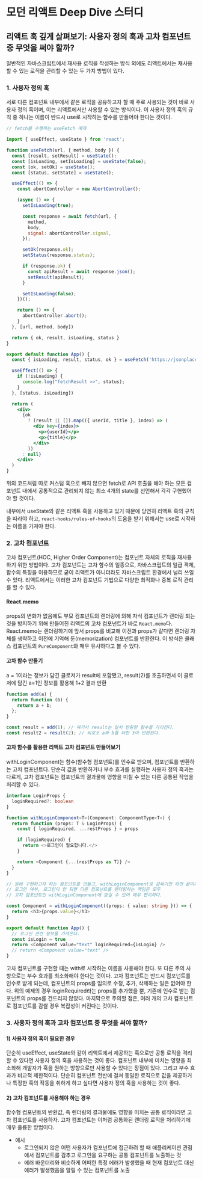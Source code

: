 # 모던 리액트 Deep Dive 스터디

## 리액트 훅 깊게 살펴보기: 사용자 정의 훅과 고차 컴포넌트 중 무엇을 써야 할까?

일반적인 자바스크립트에서 재사용 로직을 작성하는 방식 외에도 리액트에서는 재사용할 수 있는 로직을 관리할 수 있는 두 가지 방법이 있다.

### 1. 사용자 정의 훅

서로 다른 컴포넌트 내부에서 같은 로직을 공유하고자 할 때 주로 사용되는 것이 바로 사용자 정의 훅이며, 이는 리액트에서만 사용할 수 있는 방식이다. 이 사용자 정의 훅의 규칙 중 하나는 이름이 반드시 use로 시작하는 함수를 만들어야 한다는 것이다.

```jsx
// fetch를 수행하는 useFetch 예제

import { useEffect, useState } from 'react';

function useFetch(url, { method, body }) {
  const [result, setResult] = useState();
  const [isLoading, setIsLoading] = useState(false);
  const [ok, setOk] = useState();
  const [status, setState] = useState();

  useEffect(() => {
    const abortController = new AbortController();

    (async () => {
      setIsLoading(true);

      const response = await fetch(url, {
        method,
        body,
        signal: abortController.signal,
      });

      setOk(response.ok);
      setStatus(response.status);

      if (response.ok) {
        const apiResult = await response.json();
        setResult(apiResult);
      }

      setIsLoading(false);
    })();

    return () => {
      abortController.abort();
    }
  }, [url, method, body])

  return { ok, result, isLoading, status }
}

export default function App() {
  const { isLoading, result, status, ok } = useFetch('https://jsonplaceholder.typicode.com/todos', { method: "GET", });

  useEffect(() => {
    if (!isLoading) {
      console.log("fetchResult >>", status);
    }
  }, [status, isLoading])

  return (
    <div>
      {ok
        ? (result || []).map(({ userId, title }, index) => (
          <div key={index}>
            <p>{userId}</p>
            <p>{title}</p>
          </div>
        ))
      : null}
    </div>
  )
}
```

위의 코드처럼 따로 커스텀 훅으로 빼지 않으면 fetch로 API 호출을 해야 하는 모든 컴포넌트 내에서 공통적으로 관리되지 않는 최소 4개의 state를 선언해서 각각 구현했어야 할 것이다.

내부에서 useState와 같은 리액트 훅을 사용하고 있기 때문에 당연히 리액트 훅의 규칙을 따라야 하고, `react-hooks/rules-of-hooks`의 도움을 받기 위해서는 use로 시작하는 이름을 가져야 한다. 

### 2. 고차 컴포넌트

고차 컴포넌트(HOC, Higher Order Component)는 컴포넌트 자체의 로직을 재사용하기 위한 방법이다. 고차 컴포넌트는 고차 함수의 일종으로, 자바스크립트의 일급 객체, 함수의 특징을 이용하므로 굳이 리액트가 아니더라도 자바스크립트 환경에서 널리 쓰일 수 있다. 리액트에서는 이러한 고차 컴포넌트 기법으로 다양한 최적화나 중복 로직 관리를 할 수 있다.

#### React.memo

props의 변화가 없음에도 부모 컴포넌트의 렌더링에 의해 자식 컴포넌트가 렌더링 되는 것을 방지하기 위해 만들어진 리액트의 고차 컴포넌트가 바로 `React.memo`다. React.memo는 렌더링하기에 앞서 props를 비교해 이전과 props가 같다면 렌더링 자체를 생략하고 이전에 기억해 둔(memorization) 컴포넌트를 반환한다. 이 방식은 클래스 컴포넌트의 `PureComponent`와 매우 유사하다고 볼 수 있다.

#### 고차 함수 만들기

a = 1이라는 정보가 담긴 클로저가 result에 포함됐고, result(2)를 호출하면서 이 클로저에 담긴 a=1인 정보를 활용해 1+2 결과 반환

```js
function add(a) {
  return function (b) {
    return a + b;
  };
}

const result = add(1); // 여기서 result는 앞서 반환한 함수를 가리킨다.
const result2 = result(2); // 비로소 a와 b를 더한 3이 반환된다.
```

#### 고차 함수를 활용한 리액트 고차 컴포넌트 만들어보기

withLoginComponent는 함수(함수형 컴포넌트)를 인수로 받으며, 컴포넌트를 반환하는 고차 컴포넌트다. 단순히 값을 반환하거나 부수 효과를 실행하는 사용자 정의 훅과는 다르게, 고차 컴포넌트는 컴포넌트의 결과물에 영향을 미칠 수 있는 다른 공통된 작업을 처리할 수 있다.

```ts
interface LoginProps {
  loginRequired?: boolean
}

function withLoginComponent<T>(Component: ComponentType<T>) {
  return function (props: T & LoginProps) {
    const { loginRequired, ...restProps } = props

    if (loginRequired) {
      return <>로그인이 필요합니다.</>
    }

    return <Component {...(restProps as T)} />
  }
}

// 원래 구현하고자 하는 컴포넌트를 만들고, withLoginComponent로 감싸기만 하면 끝이다.
// 로그인 여부, 로그인이 안 되면 다른 컴포넌트를 렌더링하는 책임은 모두
// 고차 컴포넌트인 withLoginComponent에 맡길 수 있어 매우 편리하다.

const Component = withLoginComponent((props: { value: string })) => {
  return <h3>{props.value}</h3>
}

export default function App() {
  // 로그인 관련 정보를 가져온다.
  const isLogin = true
  return <Component value="text" loginRequired={isLogin} />
  // return <Component value="text" />
}
```

고차 컴포넌트를 구현할 때는 with로 시작하는 이름을 사용해야 한다. 또 다른 주의 사항으로는 부수 효과를 최소화해야 한다는 것이다. 고차 컴포넌트는 반드시 컴포넌트를 인수로 받게 되는데, 컴포넌트의 props를 임의로 수정, 추가, 삭제하는 일은 없어야 한다. 위의 예제의 경우 loginRequired라는 props를 추가했을 뿐, 기존에 인수로 받는 컴포넌트의 props를 건드리지 않았다. 마지막으로 주의할 점은, 여러 개의 고차 컴포넌트로 컴포넌트를 감쌀 경우 복잡성이 커진다는 것이다.

### 3. 사용자 정의 훅과 고차 컴포넌트 중 무엇을 써야 할까?

#### 1) 사용자 정의 훅이 필요한 경우

단순히 useEffect, useState와 같이 리액트에서 제공하는 훅으로만 공통 로직을 격리할 수 있다면 사용자 정의 훅을 사용하는 것이 좋다. 컴포넌트 내부에 미치는 영향을 최소화해 개발자가 훅을 원하는 방향으로만 사용할 수 있다는 장점이 있다. 그리고 부수 효과가 비교적 제한적이다. 단순히 컴포넌트 전반에 걸쳐 동일한 로직으로 값을 제공하거나 특정한 훅의 작동을 취하게 하고 싶다면 사용자 정의 훅을 사용하는 것이 좋다.

#### 2) 고차 컴포넌트를 사용해야 하는 경우

함수형 컴포넌트의 반환값, 즉 렌더링의 결과물에도 영향을 미치는 공통 로직이라면 고차 컴포넌트를 사용하자. 고차 컴포넌트는 이처럼 공통화된 렌더링 로직을 처리하기에 매우 훌륭한 방법이다.

- 예시
  - 로그인되지 않은 어떤 사용자가 컴포넌트에 접근하려 할 때 애플리케이션 관점에서 컴포넌트를 감추고 로그인을 요구하는 공통 컴포넌트를 노출하는 것
  - 에러 바운더리와 비슷하게 어떠한 특정 에러가 발생했을 때 현재 컴포넌트 대신 에러가 발생했음을 알릴 수 있는 컴포넌트를 노출

